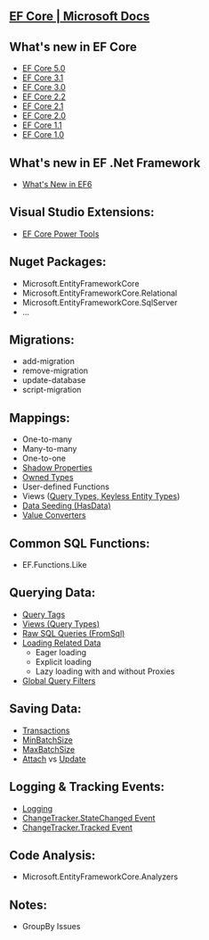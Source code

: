 ## [EF Core | Microsoft Docs](https://docs.microsoft.com/en-us/ef/core/)

## What's new in EF Core
- [EF Core 5.0](https://docs.microsoft.com/en-us/ef/core/what-is-new/ef-core-5.0/whatsnew)
- [EF Core 3.1](https://docs.microsoft.com/en-us/ef/core/what-is-new/ef-core-3.x/)
- [EF Core 3.0](https://docs.microsoft.com/en-us/ef/core/what-is-new/ef-core-3.0)
- [EF Core 2.2](https://docs.microsoft.com/en-us/ef/core/what-is-new/ef-core-2.2)
- [EF Core 2.1](https://docs.microsoft.com/en-us/ef/core/what-is-new/ef-core-2.1)
- [EF Core 2.0](https://docs.microsoft.com/en-us/ef/core/what-is-new/ef-core-2.0)
- [EF Core 1.1](https://docs.microsoft.com/en-us/ef/core/what-is-new/ef-core-1.1)
- [EF Core 1.0](https://docs.microsoft.com/en-us/ef/core/what-is-new/ef-core-1.0)

## What's new in EF .Net Framework
- [What's New in EF6](https://docs.microsoft.com/en-us/ef/ef6/what-is-new/)

## Visual Studio Extensions:
- [EF Core Power Tools](https://marketplace.visualstudio.com/items?itemName=ErikEJ.EFCorePowerTools)

## Nuget Packages:
- Microsoft.EntityFrameworkCore
- Microsoft.EntityFrameworkCore.Relational
- Microsoft.EntityFrameworkCore.SqlServer
- ...

## Migrations:
- add-migration 
- remove-migration
- update-database
- script-migration

## Mappings:
- One-to-many
- Many-to-many
- One-to-one
- [Shadow Properties](https://docs.microsoft.com/en-us/ef/core/modeling/shadow-properties)
- [Owned Types](https://docs.microsoft.com/en-us/ef/core/modeling/owned-entities)
- User-defined Functions
- Views ([Query Types, Keyless Entity Types](https://docs.microsoft.com/en-us/ef/core/modeling/query-types))
- [Data Seeding (HasData)](https://docs.microsoft.com/en-us/ef/core/modeling/data-seeding)
- [Value Converters](https://docs.microsoft.com/en-us/ef/core/modeling/value-conversions)

## Common SQL Functions:
- EF.Functions.Like

## Querying Data:
- [Query Tags](https://docs.microsoft.com/en-us/ef/core/querying/tags)
- [Views (Query Types)](https://docs.microsoft.com/en-us/ef/core/modeling/query-types)
- [Raw SQL Queries (FromSql)](https://docs.microsoft.com/en-us/ef/core/querying/raw-sql)
- [Loading Related Data](https://docs.microsoft.com/en-us/ef/core/querying/related-data)
  + Eager loading
  + Explicit loading
  + Lazy loading with and without Proxies
- [Global Query Filters](https://docs.microsoft.com/en-us/ef/core/querying/filters)

## Saving Data:
- [Transactions](https://docs.microsoft.com/en-us/ef/core/saving/transactions)
- [MinBatchSize](https://docs.microsoft.com/en-us/dotnet/api/microsoft.entityframeworkcore.infrastructure.relationaloptionsextension.minbatchsize?view=efcore-2.1)
- [MaxBatchSize](https://docs.microsoft.com/en-us/dotnet/api/microsoft.entityframeworkcore.infrastructure.relationaloptionsextension.maxbatchsize?view=efcore-2.1)
- [Attach](https://docs.microsoft.com/en-us/dotnet/api/microsoft.entityframeworkcore.dbcontext.attach?view=efcore-5.0) vs [Update](https://docs.microsoft.com/en-us/dotnet/api/microsoft.entityframeworkcore.dbcontext.update?view=efcore-5.0)

## Logging & Tracking Events:
- [Logging](https://docs.microsoft.com/en-us/ef/core/miscellaneous/logging)
- [ChangeTracker.StateChanged Event](https://docs.microsoft.com/en-us/dotnet/api/microsoft.entityframeworkcore.changetracking.changetracker.statechanged?view=efcore-2.1)
- [ChangeTracker.Tracked Event](https://docs.microsoft.com/en-us/dotnet/api/microsoft.entityframeworkcore.changetracking.changetracker.tracked?view=efcore-2.1)

## Code Analysis:
- Microsoft.EntityFrameworkCore.Analyzers

## Notes:
- GroupBy Issues
